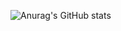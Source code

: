 ![Anurag's GitHub stats](https:/github-readme-stats-l3onardo.vercel.app/api?username=l3onardocz&show=reviews,discussions_started,discussions_answered,prs_merged,prs_merged_percentage)

